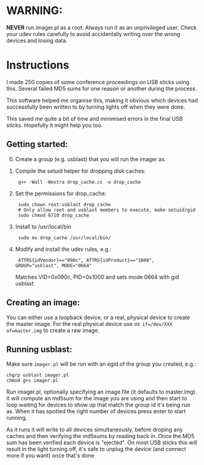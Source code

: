 # WARNING:

**NEVER** run imager.pl as a root. Always run it as an unprivileged user. Check your udev rules carefully to avoid accidentally writing over the wrong devices and losing data.

# Instructions

I made 250 copies of some conference proceedings on USB sticks using this. Several failed MD5 sums for one reason or another during the process.

This software helped me organise this, making it obvious which devices had successfully been written to by turning lights off when they were done. 

This saved me quite a bit of time and minimised errors in the final USB sticks. Hopefully it might help you too.

## Getting started:
0. Create a group (e.g. usblast) that you will run the imager as.
1. Compile the setuid helper for dropping disk caches:

        g++ -Wall -Wextra drop_cache.cc -o drop_cache
2. Set the permissions for drop_cache:

        sudo chown root:usblast drop_cache
        # Only allow root and usblast members to execute, make setuid/gid
        sudo chmod 6710 drop_cache
3. Install to /usr/local/bin

        sudo mv drop_cache /usr/local/bin/
4. Modify and install the udev rules, e.g.:

        ATTRS{idVendor}=="090c", ATTRS{idProduct}=="1000", GROUP="usblast", MODE="0664"
    Matches VID=0x090c, PID=0x1000 and sets mode 0664 with gid usblast

## Creating an image:
You can either use a loopback device, or a real, physical device to create the master image. For the real physical device use `dd if=/dev/XXX of=master.img` to create a raw image.

## Running usblast:

Make sure `imager.pl` will be run with an egid of the group you created, e.g.:

    chgrp usblast imager.pl
    chmod g+s imager.pl

Run imager.pl, optionally specifying an image file (it defaults to master.img). It will compute an md5sum for the image you are using and then start to loop waiting for devices to show up that match the group id it's being run as. When it has spotted the right number of devices press enter to start running.

As it runs it will write to all devices simultaneously, before droping any caches and then verifying the md5sums by reading back in. Once the MD5 sum has been verified each device is "ejected". On most USB sticks this will result in the light turning off, it's safe to unplug the device (and connect more if you want) once that's done
